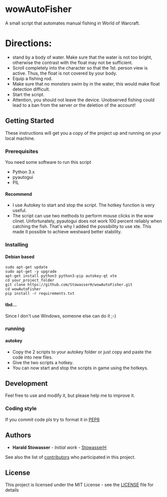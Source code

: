 # wowAutoFisher
A small script that automates manual fishing in World of Warcraft.

# Directions:
 
  * stand by a body of water. Make sure that the water is not too bright, otherwise the contrast with the float may not be sufficient.
  * Scroll completely into the character so that the 1st. person view is active. Thus, the float is not covered by your body.
  * Equip a fishing rod.
  * Make sure that no monsters swim by in the water, this would make float detection difficult.
  * Start the script. 
  * Attention, you should not leave the device. Unobserved fishing could lead to a ban from the server or the deletion of the account!

## Getting Started

These instructions will get you a copy of the project up and running on your local machine.

### Prerequisites

You need some software to run this script
  * Python 3.x
  * pyautogui
  * PIL

#### Recommend
  * I use Autokey to start and stop the script. The hotkey function is very useful.
  * The script can use two methods to perform mouse clicks in the wow clinet. Unfortunately, pyautogui does not work 100 percent reliably when catching the fish. That's why I added the possibility to use xte. This made it possible to achieve westward better stability.

### Installing 

#### Debian based 
```
sudo apt-get update 
sudo apt-get -y upgrade
apt-get install python3 python3-pip autokey-qt xte
cd your_project_folder
git clone https://github.com/StowasserH/wowAutoFisher.git
cd wowAutoFisher
pip install -r requirements.txt
```
#### tbd... 

Since I don't use Windows, someone else can do it ;-)

### running

#### autokey

  * Copy the 2 scripts to your autokey folder or just copy and paste the code into new files.
  * Give the two scripts a hotkey.
  * You can now start and stop the scripts in game using the hotkeys.

## Development

Feel free to use and modify it, but please help me to improve it.

### Coding style

If you commit code pls try to format it in [PEP8](https://www.python.org/dev/peps/pep-0008/)


## Authors

* **Harald Stowasser** - *Initial work* - [StowasserH](https://github.com/StowasserH)

See also the list of [contributors](https://github.com/StowasserH/wowAutoFisher/contributors) who participated in this project.

## License

This project is licensed under the MIT License - see the [LICENSE](LICENSE) file for details